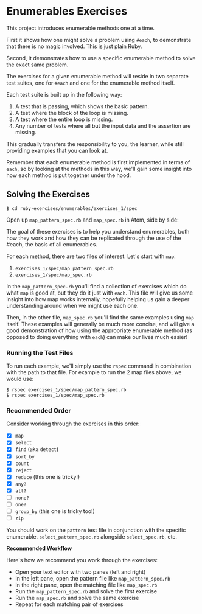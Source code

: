 # Enumerables Exercises

This project introduces enumerable methods one at a time.

First it shows how one might solve a problem using `#each`, to demonstrate
that there is no magic involved. This is just plain Ruby.

Second, it demonstrates how to use a specific enumerable method to solve the exact same problem.

The exercises for a given enumerable method will reside in two separate
test suites, one for `#each` and one for the enumerable method itself.

Each test suite is built up in the following way:

1. A test that is passing, which shows the basic pattern.
2. A test where the block of the loop is missing.
3. A test where the entire loop is missing.
4. Any number of tests where all but the input data and the assertion
are missing.

This gradually transfers the responsibility to you, the learner, while still
providing examples that you can look at.

Remember that each enumerable method is first implemented in terms of `each`,
so by looking at the methods in this way, we'll gain some insight
into how each method is put together under the hood.

## Solving the Exercises

```shell
$ cd ruby-exercises/enumerables/exercises_1/spec
```

Open up `map_pattern_spec.rb` and `map_spec.rb` in Atom, side by side:


The goal of these exercises is to help you understand enumerables, both how
they work and how they can be replicated through the use of the #each, the
basis of all enumerables.

For each method, there are two files of interest. Let's start with `map`:

1. `exercises_1/spec/map_pattern_spec.rb`
2. `exercises_1/spec/map_spec.rb`

In the `map_pattern_spec.rb` you'll find a collection of exercises which do what `map` is good at, but they do it just with `each`. This file will give us some insight into how map works internally, hopefully helping us gain a deeper understanding around when we might use each one.

Then, in the other file, `map_spec.rb` you'll find the same examples using `map` itself. These examples will generally be much more concise, and will give a good demonstration of how using the appropriate enumerable method (as opposed to doing everything with `each`) can make our lives much easier!

### Running the Test Files

To run each example, we'll simply use the `rspec` command in combination with the path to that file. For example to run the 2 map files above, we would use:

```
$ rspec exercises_1/spec/map_pattern_spec.rb
$ rspec exercises_1/spec/map_spec.rb
```

### Recommended Order

Consider working through the exercises in this order:

* [x] `map`
* [x] `select`
* [x] `find` (aka `detect`)
* [x] `sort_by`
* [x] `count`
* [x] `reject`
* [x] `reduce` (this one is tricky!)
* [x] `any?`
* [x] `all?`
* [ ] `none?`
* [ ] `one?`
* [ ] `group_by` (this one is tricky too!)
* [ ] `zip`

You should work on the `pattern` test file in conjunction with the specific enumerable. `select_pattern_spec.rb` alongside `select_spec.rb`, etc.

__Recommended Workflow__

Here's how we recommend you work through the exercises:

* Open your text editor with two panes (left and right)
* In the left pane, open the pattern file like `map_pattern_spec.rb`
* In the right pane, open the matching file like `map_spec.rb`
* Run the `map_pattern_spec.rb` and solve the first exercise
* Run the `map_spec.rb` and solve the same exercise
* Repeat for each matching pair of exercises
